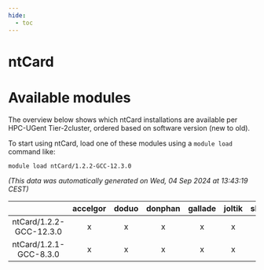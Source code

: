 ```yaml
---
hide:
  - toc
---
```


ntCard
======

# Available modules


The overview below shows which ntCard installations are available per HPC-UGent Tier-2cluster, ordered based on software version (new to old).

To start using ntCard, load one of these modules using a `module load` command like:

```shell
module load ntCard/1.2.2-GCC-12.3.0
```

*(This data was automatically generated on Wed, 04 Sep 2024 at 13:43:19 CEST)*  

| |accelgor|doduo|donphan|gallade|joltik|shinx|skitty|
| :---: | :---: | :---: | :---: | :---: | :---: | :---: | :---: |
|ntCard/1.2.2-GCC-12.3.0|x|x|x|x|x|-|x|
|ntCard/1.2.1-GCC-8.3.0|x|x|x|x|x|-|x|
